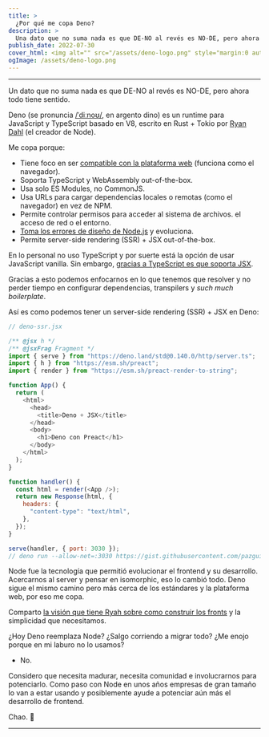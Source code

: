 ```yaml
---
title: >
  ¿Por qué me copa Deno?
description: >
  Una dato que no suma nada es que DE-NO al revés es NO-DE, pero ahora todo tiene sentido.
publish_date: 2022-07-30
cover_html: <img alt="" src="/assets/deno-logo.png" style="margin:0 auto;" width="256" height="256">
ogImage: /assets/deno-logo.png
---
```


---

Un dato que no suma nada es que DE-NO al revés es NO-DE, pero ahora todo tiene sentido.

Deno (se pronuncia [/ˈdiːnoʊ/](http://ipa-reader.xyz/?text=%CB%88di%CB%90no%CA%8A), en argento dino) es un runtime para JavaScript y TypeScript basado en V8, escrito en Rust + Tokio por [Ryan Dahl](https://github.com/ry) (el creador de Node).

Me copa porque:

- Tiene foco en ser [compatible con la plataforma web](https://deno.land/manual/runtime/web_platform_apis) (funciona como el navegador).
- Soporta TypeScript y WebAssembly out-of-the-box.
- Usa solo ES Modules, no CommonJS.
- Usa URLs para cargar dependencias locales o remotas (como el navegador) en vez de NPM.
- Permite controlar permisos para acceder al sistema de archivos. el acceso de red o el entorno.
- [Toma los errores de diseño de Node.js](https://www.youtube.com/watch?v=M3BM9TB-8yA&ab_channel=JSConf) y evoluciona.
- Permite server-side rendering (SSR) + JSX out-of-the-box.

En lo personal no uso TypeScript y por suerte está la opción de usar JavaScript vanilla. Sin embargo, [gracias a TypeScript es que soporta JSX](https://deno.land/manual/jsx_dom/overview).

Gracias a esto podemos enfocarnos en lo que tenemos que resolver y no perder tiempo en configurar dependencias, transpilers y *such much boilerplate*.

Así es como podemos tener un server-side rendering (SSR) + JSX en Deno:

```js
// deno-ssr.jsx

/** @jsx h */
/** @jsxFrag Fragment */
import { serve } from "https://deno.land/std@0.140.0/http/server.ts";
import { h } from "https://esm.sh/preact";
import { render } from "https://esm.sh/preact-render-to-string";

function App() {
  return (
    <html>
      <head>
        <title>Deno + JSX</title>
      </head>
      <body>
        <h1>Deno con Preact</h1>
      </body>
    </html>
  );
}

function handler() {
  const html = render(<App />);
  return new Response(html, {
    headers: {
      "content-type": "text/html",
    },
  });
}

serve(handler, { port: 3030 });
// deno run --allow-net=:3030 https://gist.githubusercontent.com/pazguille/7a4e0569937d00abef45564d10542bd5/raw/12e31508adc92591fbcfde163571f73da2bda63c/deno-ssr.jsx
```

Node fue la tecnología que permitió evolucionar el frontend y su desarrollo. Acercarnos al server y pensar en isomorphic, eso lo cambió todo. Deno sigue el mismo camino pero más cerca de los estándares y la plataforma web, por eso me copa.

Comparto [la visión que tiene Ryah sobre como construir los fronts](https://www.youtube.com/watch?v=pBcFJmQ6UVM&ab_channel=Remix) y la simplicidad que necesitamos.

¿Hoy Deno reemplaza Node? ¿Salgo corriendo a migrar todo? ¿Me enojo porque en mi  laburo no lo usamos?

- No.

Considero que necesita madurar, necesita comunidad e involucrarnos para potenciarlo. Como paso con Node en unos años empresas de gran tamaño lo van a estar usando y posiblemente ayude a potenciar aún más el desarrollo de frontend.

Chao. 🚀

---
